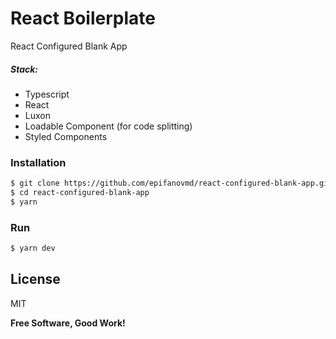 # React Boilerplate

React Configured Blank App

##### Stack:
  - Typescript
  - React
  - Luxon
  - Loadable Component (for code splitting)
  - Styled Components

### Installation
```sh
$ git clone https://github.com/epifanovmd/react-configured-blank-app.git
$ cd react-configured-blank-app
$ yarn
```

### Run
```sh
$ yarn dev
```

License
----

MIT

**Free Software, Good Work!**
